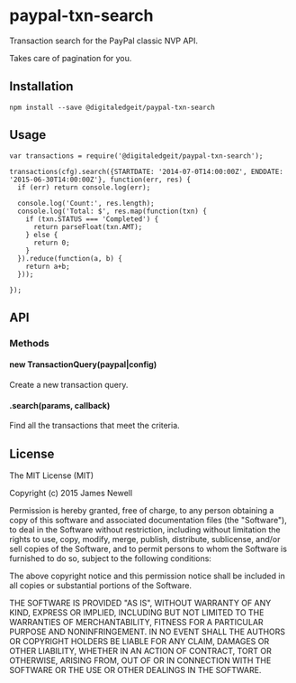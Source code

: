 # paypal-txn-search

Transaction search for the PayPal classic NVP API.

Takes care of pagination for you.

## Installation

    npm install --save @digitaledgeit/paypal-txn-search
    
## Usage

    var transactions = require('@digitaledgeit/paypal-txn-search');
    
    transactions(cfg).search({STARTDATE: '2014-07-0T14:00:00Z', ENDDATE: '2015-06-30T14:00:00Z'}, function(err, res) {
      if (err) return console.log(err);
      
      console.log('Count:', res.length);
      console.log('Total: $', res.map(function(txn) {
        if (txn.STATUS === 'Completed') {
          return parseFloat(txn.AMT);
        } else {
          return 0;
        }
      }).reduce(function(a, b) {
        return a+b;
      }));
      
    });

## API

### Methods

#### new TransactionQuery(paypal|config)

Create a new transaction query.

#### .search(params, callback)

Find all the transactions that meet the criteria.
    
## License

The MIT License (MIT)

Copyright (c) 2015 James Newell
    
Permission is hereby granted, free of charge, to any person obtaining a copy of this software and associated documentation files (the "Software"), to deal in the Software without restriction, including without limitation the rights to use, copy, modify, merge, publish, distribute, sublicense, and/or sell copies of the Software, and to permit persons to whom the Software is furnished to do so, subject to the following conditions:
    
The above copyright notice and this permission notice shall be included in all copies or substantial portions of the Software.
    
THE SOFTWARE IS PROVIDED "AS IS", WITHOUT WARRANTY OF ANY KIND, EXPRESS OR IMPLIED, INCLUDING BUT NOT LIMITED TO THE WARRANTIES OF MERCHANTABILITY, FITNESS FOR A PARTICULAR PURPOSE AND NONINFRINGEMENT. IN NO EVENT SHALL THE AUTHORS OR COPYRIGHT HOLDERS BE LIABLE FOR ANY CLAIM, DAMAGES OR OTHER LIABILITY, WHETHER IN AN ACTION OF CONTRACT, TORT OR OTHERWISE, ARISING FROM, OUT OF OR IN CONNECTION WITH THE SOFTWARE OR THE USE OR OTHER DEALINGS IN THE SOFTWARE.